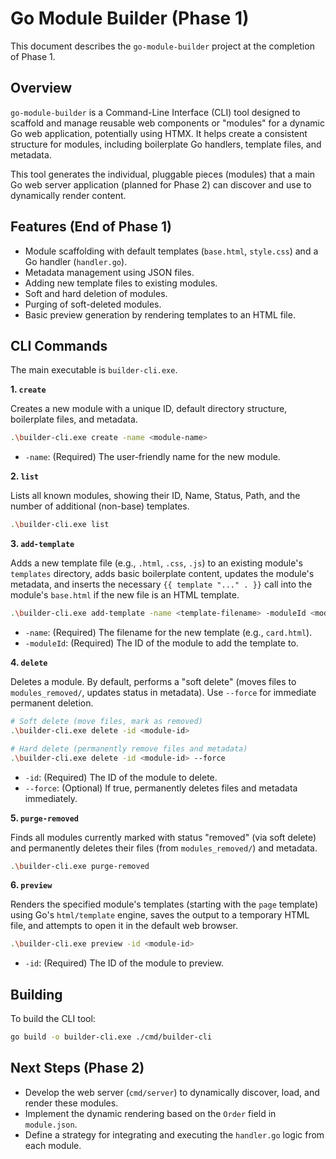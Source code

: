 # Go Module Builder (Phase 1)

This document describes the `go-module-builder` project at the completion of Phase 1.

## Overview

`go-module-builder` is a Command-Line Interface (CLI) tool designed to scaffold and manage reusable web components or "modules" for a dynamic Go web application, potentially using HTMX. It helps create a consistent structure for modules, including boilerplate Go handlers, template files, and metadata.

This tool generates the individual, pluggable pieces (modules) that a main Go web server application (planned for Phase 2) can discover and use to dynamically render content.

## Features (End of Phase 1)

*   Module scaffolding with default templates (`base.html`, `style.css`) and a Go handler (`handler.go`).
*   Metadata management using JSON files.
*   Adding new template files to existing modules.
*   Soft and hard deletion of modules.
*   Purging of soft-deleted modules.
*   Basic preview generation by rendering templates to an HTML file.

## CLI Commands

The main executable is `builder-cli.exe`.

**1. `create`**

   Creates a new module with a unique ID, default directory structure, boilerplate files, and metadata.

   ```bash
   .\builder-cli.exe create -name <module-name>
   ```
   *   `-name`: (Required) The user-friendly name for the new module.

**2. `list`**

   Lists all known modules, showing their ID, Name, Status, Path, and the number of additional (non-base) templates.

   ```bash
   .\builder-cli.exe list
   ```

**3. `add-template`**

   Adds a new template file (e.g., `.html`, `.css`, `.js`) to an existing module's `templates` directory, adds basic boilerplate content, updates the module's metadata, and inserts the necessary `{{ template "..." . }}` call into the module's `base.html` if the new file is an HTML template.

   ```bash
   .\builder-cli.exe add-template -name <template-filename> -moduleId <module-id>
   ```
   *   `-name`: (Required) The filename for the new template (e.g., `card.html`).
   *   `-moduleId`: (Required) The ID of the module to add the template to.

**4. `delete`**

   Deletes a module. By default, performs a "soft delete" (moves files to `modules_removed/`, updates status in metadata). Use `--force` for immediate permanent deletion.

   ```bash
   # Soft delete (move files, mark as removed)
   .\builder-cli.exe delete -id <module-id>

   # Hard delete (permanently remove files and metadata)
   .\builder-cli.exe delete -id <module-id> --force
   ```
   *   `-id`: (Required) The ID of the module to delete.
   *   `--force`: (Optional) If true, permanently deletes files and metadata immediately.

**5. `purge-removed`**

   Finds all modules currently marked with status "removed" (via soft delete) and permanently deletes their files (from `modules_removed/`) and metadata.

   ```bash
   .\builder-cli.exe purge-removed
   ```

**6. `preview`**

   Renders the specified module's templates (starting with the `page` template) using Go's `html/template` engine, saves the output to a temporary HTML file, and attempts to open it in the default web browser.

   ```bash
   .\builder-cli.exe preview -id <module-id>
   ```
   *   `-id`: (Required) The ID of the module to preview.

## Building

To build the CLI tool:

```bash
go build -o builder-cli.exe ./cmd/builder-cli
```

## Next Steps (Phase 2)

*   Develop the web server (`cmd/server`) to dynamically discover, load, and render these modules.
*   Implement the dynamic rendering based on the `Order` field in `module.json`.
*   Define a strategy for integrating and executing the `handler.go` logic from each module.
